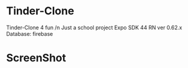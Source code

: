 # Tinder-Clone
Tinder-Clone 4 fun /n
Just a school project
Expo SDK 44
RN ver 0.62.x
Database: firebase
# ScreenShot
